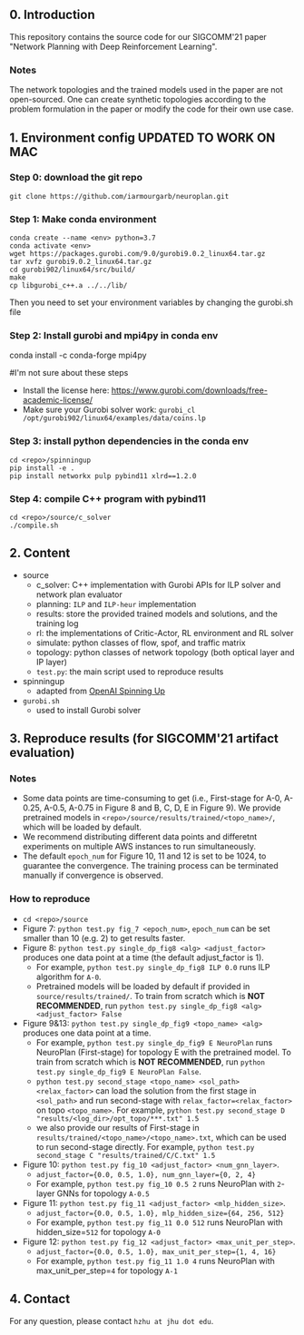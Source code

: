 ## 0. Introduction
This repository contains the source code for our SIGCOMM'21 paper "Network Planning with Deep Reinforcement Learning".
### Notes
The network topologies and the trained models used in the paper are not open-sourced. One can create synthetic topologies according to the problem formulation in the paper or modify the code for their own use case.

## 1. Environment config UPDATED TO WORK ON MAC

### Step 0: download the git repo
```
git clone https://github.com/iarmourgarb/neuroplan.git
```
### Step 1: Make conda environment
```
conda create --name <env> python=3.7
conda activate <env>
wget https://packages.gurobi.com/9.0/gurobi9.0.2_linux64.tar.gz
tar xvfz gurobi9.0.2_linux64.tar.gz
cd gurobi902/linux64/src/build/
make
cp libgurobi_c++.a ../../lib/
```

Then you need to set your environment variables by changing the gurobi.sh file


### Step 2: Install gurobi and mpi4py in conda env
conda install -c conda-forge mpi4py


#I'm not sure about these steps
- Install the license here: https://www.gurobi.com/downloads/free-academic-license/
- Make sure your Gurobi solver work: `gurobi_cl /opt/gurobi902/linux64/examples/data/coins.lp`


### Step 3: install python dependencies in the conda env
```
cd <repo>/spinningup
pip install -e .
pip install networkx pulp pybind11 xlrd==1.2.0
```
### Step 4: compile C++ program with pybind11
```
cd <repo>/source/c_solver
./compile.sh
```
## 2. Content
- source
    - c_solver: C++ implementation with Gurobi APIs for ILP solver and network plan evaluator
    - planning: `ILP` and `ILP-heur` implementation
    - results: store the provided trained models and solutions, and the training log
    - rl: the implementations of Critic-Actor, RL environment and RL solver 
    - simulate: python classes of flow, spof, and traffic matrix
    - topology: python classes of network topology (both optical layer and IP layer)
    - `test.py`: the main script used to reproduce results
- spinningup
    - adapted from [OpenAI Spinning Up](https://github.com/openai/spinningup)
- `gurobi.sh`
    - used to install Gurobi solver
## 3. Reproduce results (for SIGCOMM'21 artifact evaluation)
### Notes 
- Some data points are time-consuming to get (i.e., First-stage for A-0, A-0.25, A-0.5, A-0.75 in Figure 8 and B, C, D, E in Figure 9). We provide pretrained models in `<repo>/source/results/trained/<topo_name>/`, which will be loaded by default. 
- We recommend distributing different data points and differetnt experiments on multiple AWS instances to run simultaneously.
- The default `epoch_num` for Figure 10, 11 and 12 is set to be 1024, to guarantee the convergence. The training process can be terminated manually if convergence is observed.
### How to reproduce
- `cd <repo>/source`
- Figure 7: `python test.py fig_7 <epoch_num>`, `epoch_num` can be set smaller than 10 (e.g. 2) to get results faster.
- Figure 8: `python test.py single_dp_fig8 <alg> <adjust_factor>` produces one data point at a time (the default adjust_factor is 1).  
    - For example, `python test.py single_dp_fig8 ILP 0.0` runs ILP algorithm for `A-0`. 
    - Pretrained models will be loaded by default if provided in `source/results/trained/`. To train from scratch which is **NOT RECOMMENDED**, run `python test.py single_dp_fig8 <alg> <adjust_factor> False`
- Figure 9&13: `python test.py single_dp_fig9 <topo_name> <alg>` produces one data point at a time. 
    - For example, `python test.py single_dp_fig9 E NeuroPlan` runs NeuroPlan (First-stage) for topology E with the pretrained model. To train from scratch which is **NOT RECOMMENDED**, run `python test.py single_dp_fig9 E NeuroPlan False`. 
    - `python test.py second_stage <topo_name> <sol_path> <relax_factor>` can load the solution from the first stage in `<sol_path>` and run second-stage with `relax_factor=<relax_factor>` on topo `<topo_name>`. For example, `python test.py second_stage D "results/<log_dir>/opt_topo/***.txt" 1.5` 
    - we also provide our results of First-stage in `results/trained/<topo_name>/<topo_name>.txt`, which can be used to run second-stage directly. For example, `python test.py second_stage C "results/trained/C/C.txt" 1.5`
- Figure 10: `python test.py fig_10 <adjust_factor> <num_gnn_layer>`. 
    - `adjust_factor={0.0, 0.5, 1.0}, num_gnn_layer={0, 2, 4}`
    - For example, `python test.py fig_10 0.5 2` runs NeuroPlan with `2`-layer GNNs for topology `A-0.5`
- Figure 11: `python test.py fig_11 <adjust_factor> <mlp_hidden_size>`. 
    - `adjust_factor={0.0, 0.5, 1.0}, mlp_hidden_size={64, 256, 512}`
    - For example, `python test.py fig_11 0.0 512` runs NeuroPlan with hidden_size=`512` for topology `A-0`
- Figure 12: `python test.py fig_12 <adjust_factor> <max_unit_per_step>`. 
    - `adjust_factor={0.0, 0.5, 1.0}, max_unit_per_step={1, 4, 16}`
    - For example, `python test.py fig_11 1.0 4` runs NeuroPlan with max_unit_per_step=`4` for topology `A-1`

## 4. Contact
For any question, please contact `hzhu at jhu dot edu`.
